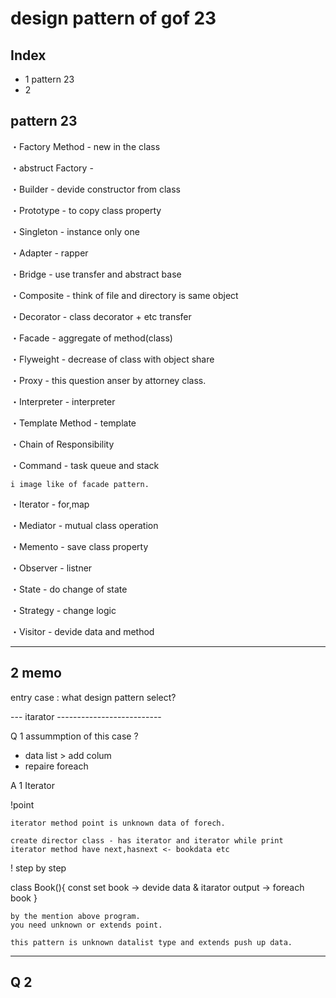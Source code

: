 # design pattern of gof 23

## Index

- 1 pattern 23
- 2


## pattern 23

・Factory Method	- new in the class

・abstruct Factory - 

・Builder - devide constructor from class

・Prototype - to copy class property

・Singleton - instance only one

・Adapter - rapper

・Bridge - use transfer and abstract base

・Composite - think of file and directory is same object

・Decorator - class decorator + etc transfer

・Facade - aggregate of method(class)

・Flyweight - decrease of class with object share

・Proxy - this question anser by attorney class.

・Interpreter - interpreter


・Template Method - template


・Chain of Responsibility

・Command - task queue and stack

	i image like of facade pattern.

・Iterator - for,map

・Mediator - mutual class operation

・Memento - save class property

・Observer - listner

・State - do change of state

・Strategy - change logic

・Visitor - devide data and method


--------------------------------

## 2 memo

entry case : what design pattern select?



--- itarator --------------------------

Q 1 assummption of this case ?
- data list > add colum
- repaire foreach

A 1
Iterator



!point

	iterator method point is unknown data of forech.

	create director class - has iterator and iterator while print
	iterator method have next,hasnext <- bookdata etc
	

! step by step

class Book(){
	const set book -> devide data & itarator 
	output -> foreach book
}

	by the mention above program.
	you need unknown or extends point.

	this pattern is unknown datalist type and extends push up data.


------------------------------------------



Q 2
- 


















